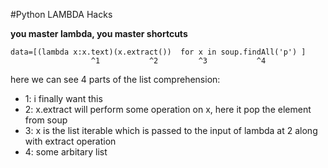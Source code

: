 #Python LAMBDA Hacks

**you master lambda, you master shortcuts**

    data=[(lambda x:x.text)(x.extract())  for x in soup.findAll('p') ]
                      ^1           ^2         ^3           ^4

here we can see 4 parts of the list comprehension:

 - 1: i finally want this
 - 2: x.extract will perform some operation on x, here it pop the element from soup
 - 3: x is the list iterable which is passed to the input of lambda at 2 along with extract operation
 - 4: some arbitary list



